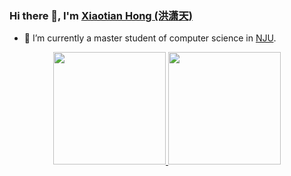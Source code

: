 <!--
**Xiaotian0726/Xiaotian0726** is a ✨ _special_ ✨ repository because its `README.md` (this file) appears on your GitHub profile.

Here are some ideas to get you started:

- 🔭 I’m currently working on ...
- 🌱 I’m currently learning ...
- 👯 I’m looking to collaborate on ...
- 🤔 I’m looking for help with ...
- 💬 Ask me about ...
- 📫 How to reach me: ...
- 😄 Pronouns: ...
- ⚡ Fun fact: ...
-->

### Hi there 👋, I'm [Xiaotian Hong (洪潇天)](https://github.com/Xiaotian0726)

- 🔭 I’m currently a master student of computer science in [NJU](http://www.nju.edu.cn/).

<p align="center">
<a href="https://github.com/Xiaotian0726">
  <img height="180em" src="https://github-readme-stats-eight-theta.vercel.app/api?username=Xiaotian0726&show_icons=true&theme=vue&include_all_commits=true&count_private=true"/>
  <img height="180em" src="https://github-readme-stats-eight-theta.vercel.app/api/top-langs/?username=Xiaotian0726&layout=compact&langs_count=8&theme=vue&count_private=true"/>
</a>
</p>
